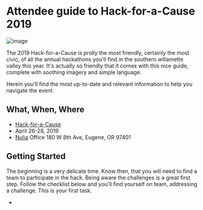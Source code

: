 # Attendee guide to Hack-for-a-Cause 2019

![image](https://user-images.githubusercontent.com/311063/56385708-c950fd80-61d4-11e9-9bb8-758ffecf445e.png)

The 2019 Hack-for-a-Cause is prolly the most friendly, certainly the most civic, of all the annual hackathons you'll find in the southern willamette valley this year.  It's actually so friendly that it comes with this nice guide, complete with soothing imagery and simple language.

Herein you'll find the most up-to-date and relevant information to help you navigate the event.

## What, When, Where
- [Hack-for-a-Cause](https://hackforacause.org/) 
- April 26-28, 2019 
- [Nulia](https://nulia.cloud/) Office 180 W 8th Ave, Eugene, OR 97401 

## Getting Started
The beginning is a very delicate time.  Know then, that you will need to find a team to participate in the hack.  Being aware the challenges is a great first step.  Follow the checklist below and you'll find yourself on team, addressing a challenge.  This is your first task.

- 









